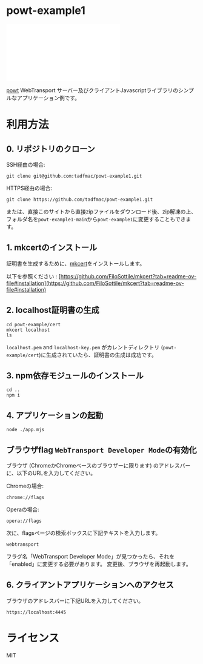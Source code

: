 # powt-example1

![English](../README.md)

[powt](https://github.com/tadfmac/powt) WebTransport サーバー及びクライアントJavascriptライブラリのシンプルなアプリケーション例です。

# 利用方法

## 0. リポジトリのクローン

SSH経由の場合:
```
git clone git@github.com:tadfmac/powt-example1.git
```

HTTPS経由の場合:
```
git clone https://github.com/tadfmac/powt-example1.git
```

または、直接このサイトから直接zipファイルをダウンロード後、zip解凍の上、フォルダ名を`powt-example1-main`から`powt-example1`に変更することもできます。

## 1. mkcertのインストール

証明書を生成するために、[mkcert](https://github.com/FiloSottile/mkcert)をインストールします。

以下を参照ください :
[https://github.com/FiloSottile/mkcert?tab=readme-ov-file#installation](https://github.com/FiloSottile/mkcert?tab=readme-ov-file#installation)

## 2. localhost証明書の生成

```
cd powt-example/cert
mkcert localhost
ls
```

`localhost.pem` and `localhost-key.pem` がカレントディレクトリ (`powt-example/cert`)に生成されていたら、証明書の生成は成功です。

## 3. npm依存モジュールのインストール

```
cd ..
npm i
```

## 4. アプリケーションの起動

```
node ./app.mjs
```

## ブラウザflag `WebTransport Developer Mode`の有効化

ブラウザ (ChromeかChromeベースのブラウザーに限ります) のアドレスバーに、以下のURLを入力してください。

Chromeの場合:
```
chrome://flags
```

Operaの場合:
```
opera://flags
```

次に、flagsページの検索ボックスに下記テキストを入力します。

```
webtransport
```

フラグ名「WebTransport Developer Mode」が見つかったら、それを「enabled」に変更する必要があります。
変更後、ブラウザを再起動します。

## 6. クライアントアプリケーションへのアクセス

ブラウザのアドレスバーに下記URLを入力してください。

```
https://localhost:4445
```

# ライセンス

MIT



